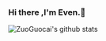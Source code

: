 ### Hi there ,I'm  Even.👋

<!--
**ZuoGuocai/ZuoGuocai** is a ✨ _special_ ✨ repository because its `README.md` (this file) appears on your GitHub profile.

Here are some ideas to get you started:

- 🔭 I’m currently working on ...
- 🌱 I’m currently learning ...
- 👯 I’m looking to collaborate on ...
- 🤔 I’m looking for help with ...
- 💬 Ask me about ...
- 📫 How to reach me: ...
- 😄 Pronouns: ...
- ⚡ Fun fact: ...
-->



![ZuoGuocai's github stats](https://github-readme-stats.vercel.app/api?username=ZuoGuocai&show_icons=true&theme=radical)

